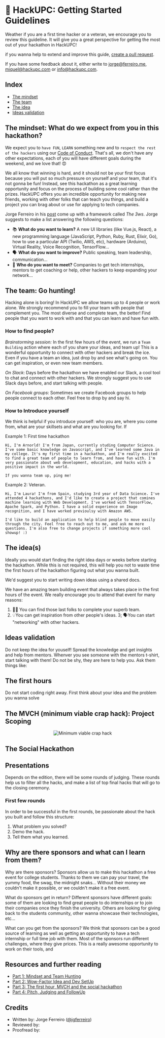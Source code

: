 # 🐝 HackUPC: Getting Started Guidelines

Weather if you are a first time hacker or a veteran, we encourage you to review this guideline. It will give you a great perspective for getting the most out of your hackathon in HackUPC!

if you wanna help to extend and improve this guide, [create a pull request](https://github.com/ferreiro/hackupc-getting-started/pulls).

If you have some feedback about it, either write to [jorge@ferreiro.me](jorge@ferreiro.me), [miquel@hackupc.com](miquel@hackupc.com) or [info@hackupc.com](info@hackupc.com).

## Index

* [The mindset]()
* [The team]()
* [The idea]()
* [Ideas validation]()

## The mindset: What do we expect from you in this hackathon?

We expect you to `have FUN`, `LEARN` something new and to `respect the rest of the hackers` using our [Code of Conduct](https://hackupc.com/code_conduct). That's all, we don't have any other expectations, each of you will have different goals during the weekend, and we love that! 😍

We all know that winning is hard, and it should not be your first focus because you will put so much pressure on yourself and your team, that it's not gonna be fun! Instead, see this hackathon as a great learning opportunity and focus on the process of building some cool rather than the prizes. HackUPC offers you an incredible opportunity for making new friends, working with other folks that can teach you things, and build a project you can brag about or use for applying to tech companies.

Jorge Ferreiro in his [post](https://www.ferreiro.me/blog/part-1-the-definitive-guide-to-making-the-most-of-college-tech-hackathons#the-3-ws) come up with a framework called _The 3ws_. Jorge suggests to make a list answering the following questions:

* 📚 **What do you want to learn?** A new UI libraries (like Vue.js, React), a new programming language (JavaScript, Python, Ruby, Rust, Elixir, Go), how to use a particular API (Twilio, AWS, etc), hardware (Arduino), Virtual Reality, Voice Recognition, TensorFlow…
* 🗣️ **What do you want to improve?** Public speaking, team leadership, communication…
* 👋 **Who do you want to meet?** Companies to get tech internships, mentors to get coaching or help, other hackers to keep expanding your network…

## The team: Go hunting!

Hacking alone is boring! In HackUPC we allow teams up to 4 people or work alone. We strongly recommend you to fill your team with people that complement you. The most diverse and complete team, the better! Find people that you want to work with and that you can learn and have fun with.

### How to find people?

*Brainstorming session:* In the first few hours of the event, we run a `Team Building` action where each of you share your ideas, and team up! This is a wonderful opportunity to connect with other hackers and break the ice. Even if you have a team an idea, just drop by and see what's going on. You can get inspiration, or even new team members.

*On Slack*: Days before the hackathon we have enabled our Slack, a cool tool to chat and connect with other hackers. We strongly suggest you to use Slack days before, and start talking with people. 

*On Facebook groups*: Sometimes we create Facebook groups to help people connect to each other. Feel free to drop by and say hi.

### How to Introduce yourself

We think is helpful if you introduce yourself: who you are, where you come from, what are your skillsets and what are you looking for. If

Example 1: First time hackathon

```
Hi, I'm Arnorld! I'm from Japan, currently studing Computer Science. I've some basic knowledge on Javascript, and I've learned some Java in my college. It's my first time in a hackathon, and I'm really excited to find a great team of people to learn from, and have fun with. I'm very passionate about web development, education, and hacks with a positive impact in the world.

If you wanna team up, ping me!
```

Example 2: Veteran.
```
Hi, I'm Laura! I'm from Spain, studying 3rd year of Data Science. I've attended 4 hackathons, and I'd like to create a project that comines machine learning with Web Development. I've worked with TensorFlow, Apache Spark, and Python. I have a solid experience on Image recognition, and I have worked previoulsy with Amazon AWS.

I'd like to build an application to help blind people to move easily through the city. Feel free to reach out to me, and ask me more questions. I'm also free to change projects if something more cool showup! :)
```

## The idea(s)

Ideally you would start finding the right idea days or weeks before starting the hackathon. While this is not required, this will help you not to waste time the first hours of the hackathon figuring out what you wanna built.

We'd suggest you to start writing down ideas using a shared docs.

We have an amazing team building event that always takes place in the first hours of the event. We really encourage you to attend that event for many reasons:

1. 🕵️‍♀️ You can find those last folks to complete your superb team.
2. 💡You can get inspiration from other people's ideas.
3; 🗣You can start "networking" with other hackers.

## Ideas validation

Do not keep the idea for youself! Spread the knowledge and get insights and help from mentors. Whenver you see someone with the mentors t-shirt, start talking with them! Do not be shy, they are here to help you. Ask them things like: 

## The first hours

Do not start coding right away. First think about your idea and the problem you wanna solve

## The MVCH (minimum viable crap hack): Project Scoping

<center><img src="https://ferreirov3.s3.eu-west-2.amazonaws.com/MVCH.jpg" alt="Minimum viable crap hack" /></center>

## The Social Hackathon

## Presentations

Depends on the edition, there will be some rounds of judging. These rounds help us to filter all the hacks, and make a list of top final hacks that will go to the closing ceremony.

### First few rounds

In order to be successful in the first rounds, be passionate about the hack you built and follow this structure:

1) What problem you solved?
2) Demo the hack.
3) Tell them what you learned.

## Why are there sponsors and what can I learn from them?

Why are there sponsors? Sponsors allow us to make this hackathon a free event for college students. Thanks to them we can pay your travel, the yummy food, the swag, the midnight snaks... Without their money we couldn't make it possible, or we couldn't make it a free event.

What do sponsors get in return? Different sponsors have different goals: some of them are looking to find great people to do internships or to join their companies once they finish the university. Others are looking for giving back to the students community, other wanna showcase their technologies, etc... 

What can you get from the sponsors? We think that sponsors can be a good source of learning as well as getting an opportunity to have a tech internship or full time job with them. Most of the sponsors run different challenges, where they give prices. This is a really awesome opportunity to work on their tools, and 



## Resources and further reading

- [Part 1: Mindset and Team Hunting](https://www.ferreiro.me/blog/part-1-the-definitive-guide-to-making-the-most-of-college-tech-hackathons?utm_source=hackupc-github)
- [Part 2: Wow-Factor Idea and Dev SetUp](https://www.ferreiro.me/blog/part-2-wow-factor-idea-and-dev-environment-the?utm_source=hackupc-github)
- [Part 3: The first hour, MVCH and the social hackathon](https://www.ferreiro.me/blog/part-3-tips-make-a-successful-hackathon-project?utm_source=hackupc-github)
- [Part 4: Pitch, Judging and FollowUp](https://www.ferreiro.me/blog/part-4-pitch-hackathon-idea-and-followup)



## Credits

* Written by: Jorge Ferreiro ([@jgferreiro]())
* Reviewed by: 
* Proofread by: 
